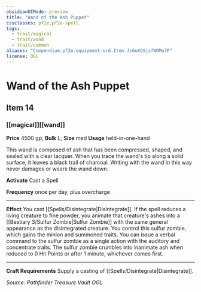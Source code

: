 ```yaml
---
obsidianUIMode: preview
title: "Wand of the Ash Puppet"
cssclasses: pf2e,pf2e-spell
tags:
  - trait/magical
  - trait/wand
  - trait/common
aliases: "Compendium.pf2e.equipment-srd.Item.JzGuXGSjsfWDMu7P"
license: OGL
---
```

# Wand of the Ash Puppet
## Item 14
### [[magical]][[wand]]


**Price** 4500 gp; 
**Bulk** L; **Size** med
**Usage** held-in-one-hand

This wand is composed of ash that has been compressed, shaped, and sealed with a clear lacquer. When you trace the wand's tip along a solid surface, it leaves a black trail of charcoal. Writing with the wand in this way never damages or wears the wand down.

**Activate** Cast a Spell

**Frequency** once per day, plus overcharge

* * *

**Effect** You cast [[Spells/Disintegrate|Disintegrate]]. If the spell reduces a living creature to fine powder, you animate that creature's ashes into a [[Bestiary 3/Sulfur Zombie|Sulfur Zombie]] with the same general appearance as the disintegrated creature. You control this sulfur zombie, which gains the minion and summoned traits. You can issue a verbal command to the sulfur zombie as a single action with the auditory and concentrate traits. The sulfur zombie crumbles into inanimate ash when reduced to 0 Hit Points or after 1 minute, whichever comes first.

* * *

**Craft Requirements** Supply a casting of [[Spells/Disintegrate|Disintegrate]].

*Source: Pathfinder Treasure Vault*
*OGL*